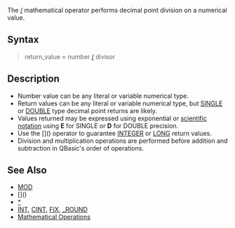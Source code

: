 The [/](/) mathematical operator performs decimal point division on a numerical value.

## Syntax

> return_value = number [/](/) divisor

## Description

* Number value can be any literal or variable numerical type.
* Return values can be any literal or variable numerical type, but [SINGLE](SINGLE) or [DOUBLE](DOUBLE) type decimal point returns are likely.
* Values returned may be expressed using exponential or [scientific notation](scientific-notation) using **E** for SINGLE or **D** for DOUBLE precision.
* Use the [\](\) operator to guarantee [INTEGER](INTEGER) or [LONG](LONG) return values.
* Division and multiplication operations are performed before addition and subtraction in QBasic's order of operations.

## See Also

* [MOD](MOD)
* [\](\)
* [*](*)
* [INT](INT), [CINT](CINT), [FIX](FIX), [_ROUND](_ROUND)
* [Mathematical Operations](Mathematical-Operations)
